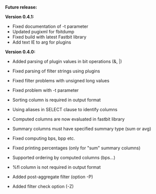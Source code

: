 **Future release:**

**Version 0.4.1:**

*  Fixed documentation of -t parameter
*  Updated pugixml for fbitdump
*  Fixed build with latest Fastbit library
*  Add text IE to arg for plugins

**Version 0.4.0:**

*  Added parsing of plugin values in bit operations (&, |)
*  Fixed parsing of filter strings using plugins
*  Fixed filter problems with unsigned long values
*  Fixed problem with -t parameter
*  Sorting column is required in output format

*  Using aliases in SELECT clause to identify columns
*  Computed columns are now evaluated in fastbit library
*  Summary columns must have specified summary type (sum or avg)
*  Fixed computing bps, bpp etc.
*  Fixed printing percentages (only for "sum" summary columns)
*  Supported ordering by computed columns (bps...)
*  %fl column is not required in output format
*  Added post-aggregate filter (option -P)
*  Added filter check option (-Z)

